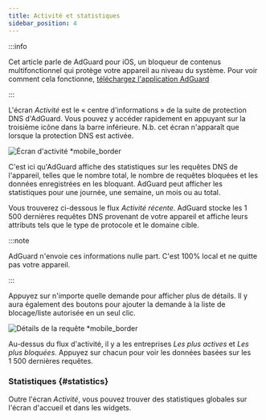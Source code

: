 ```yaml
---
title: Activité et statistiques
sidebar_position: 4
---
```


:::info

Cet article parle de AdGuard pour iOS, un bloqueur de contenus multifonctionnel qui protège votre appareil au niveau du système. Pour voir comment cela fonctionne, [téléchargez l'application AdGuard](https://agrd.io/download-kb-adblock)

:::

L'écran _Activité_ est le « centre d'informations » de la suite de protection DNS d'AdGuard. Vous pouvez y accéder rapidement en appuyant sur la troisième icône dans la barre inférieure. N.b. cet écran n'apparaît que lorsque la protection DNS est activée.

![Écran d'activité \*mobile_border](https://cdn.adtidy.org/content/github/ad_blocker/ios/activity.png)

C'est ici qu'AdGuard affiche des statistiques sur les requêtes DNS de l'appareil, telles que le nombre total, le nombre de requêtes bloquées et les données enregistrées en les bloquant. AdGuard peut afficher les statistiques pour une journée, une semaine, un mois ou au total.

Vous trouverez ci-dessous le flux _Activité récente_. AdGuard stocke les 1 500 dernières requêtes DNS provenant de votre appareil et affiche leurs attributs tels que le type de protocole et le domaine cible.

:::note

AdGuard n'envoie ces informations nulle part. C'est 100% local et ne quitte pas votre appareil.

:::

Appuyez sur n'importe quelle demande pour afficher plus de détails. Il y aura également des boutons pour ajouter la demande à la liste de blocage/liste autorisée en un seul clic.

![Détails de la requête \*mobile_border](https://cdn.adtidy.org/public/Adguard/kb/iOS/features/request_info_en.jpeg)

Au-dessus du flux d'activité, il y a les entreprises _Les plus actives_ et _Les plus bloquées_. Appuyez sur chacun pour voir les données basées sur les 1 500 dernières requêtes.

### Statistiques {#statistics}

Outre l'écran _Activité_, vous pouvez trouver des statistiques globales sur l'écran d'accueil et dans les widgets.
